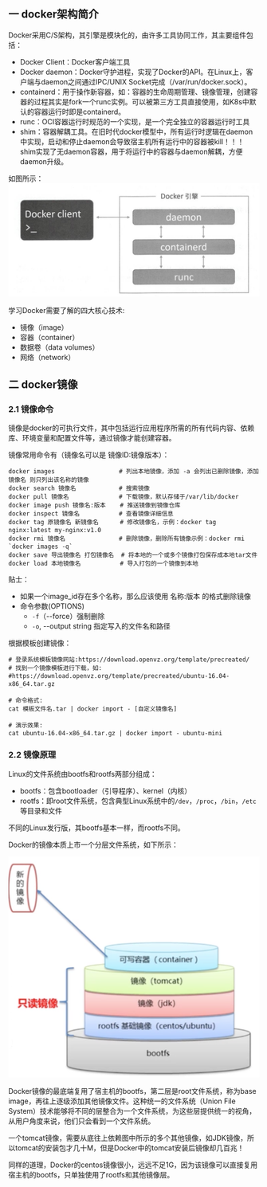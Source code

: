 ## 一 docker架构简介

Docker采用C/S架构，其引擎是模块化的，由许多工具协同工作，其主要组件包括：
- Docker Client：Docker客户端工具
- Docker daemon：Docker守护进程，实现了Docker的API。在Linux上，客户端与daemon之间通过IPC/UNIX Socket完成（/var/run/docker.sock）。
- containerd：用于操作新容器，如：容器的生命周期管理、镜像管理，创建容器的过程其实是fork一个runc实例。可以被第三方工具直接使用，如K8s中默认的容器运行时即是containerd。
- runc：OCI容器运行时规范的一个实现，是一个完全独立的容器运行时工具
- shim：容器解耦工具。在旧时代docker模型中，所有运行时逻辑在daemon中实现，启动和停止daemon会导致宿主机所有运行中的容器被kill！！！shim实现了无daemon容器，用于将运行中的容器与daemon解耦，方便daemon升级。

如图所示：  
![](../images/docker/docker-01.png)  

学习Docker需要了解的四大核心技术:
- 镜像（image）
- 容器（container）
- 数据卷（data volumes） 
- 网络（network）

## 二 docker镜像

### 2.1 镜像命令

镜像是docker的可执行文件，其中包括运行应用程序所需的所有代码内容、依赖库、环境变量和配置文件等，通过镜像才能创建容器。  

镜像常用命令有（镜像名可以是 镜像ID:镜像版本）：
```
docker images                  # 列出本地镜像，添加 -a 会列出已删除镜像，添加 镜像名 则只列出该名称的镜像 
docker search 镜像名            # 搜索镜像    
docker pull 镜像名              # 下载镜像，默认存储于/var/lib/docker
docker image push 镜像名:版本    # 推送镜像到镜像仓库
docker inspect 镜像名           # 查看镜像详细信息
docker tag 原镜像名 新镜像名      # 修改镜像名，示例：docker tag nginx:latest my-nginx:v1.0
docker rmi 镜像名               # 删除镜像，删除所有镜像示例：docker rmi `docker images -q`
docker save 导出镜像名 打包镜像名  # 将本地的一个或多个镜像打包保存成本地tar文件
docker load 本地镜像名           # 导入打包的一个镜像到本地
```

贴士：
- 如果一个image_id存在多个名称，那么应该使用 名称:版本 的格式删除镜像 
- 命令参数(OPTIONS)
  -  `-f`（--force）强制删除
  -  `-o`, --output string 指定写入的文件名和路径 

根据模板创建镜像：
```
# 登录系统模板镜像网站:https://download.openvz.org/template/precreated/
# 找到一个镜像模板进行下载，如: #https://download.openvz.org/template/precreated/ubuntu-16.04-x86_64.tar.gz 

# 命令格式:
cat 模板文件名.tar | docker import - [自定义镜像名]

# 演示效果:
cat ubuntu-16.04-x86_64.tar.gz | docker import - ubuntu-mini
```

### 2.2 镜像原理

Linux的文件系统由bootfs和rootfs两部分组成：
- bootfs：包含bootloader（引导程序）、kernel（内核）
- rootfs：即root文件系统，包含典型Linux系统中的`/dev`，`/proc`，`/bin`，`/etc`等目录和文件

不同的Linux发行版，其bootfs基本一样，而rootfs不同。  

Docker的镜像本质上市一个分层文件系统，如下所示：  

![](../images/cloud/docker-01.png)  

Docker镜像的最底端复用了宿主机的bootfs，第二层是root文件系统，称为base image，再往上逐级添加其他镜像文件。这种统一的文件系统（Union File System）技术能够将不同的层整合为一个文件系统，为这些层提供统一的视角，从用户角度来说，他们只会看到一个文件系统。  

一个tomcat镜像，需要从底往上依赖图中所示的多个其他镜像，如JDK镜像，所以tomcat的安装包才几十M，但是Docker中的tomcat安装后镜像却几百兆！  

同样的道理，Docker的centos镜像很小，远远不足1G，因为该镜像可以直接复用宿主机的bootfs，只单独使用了rootfs和其他镜像层。  